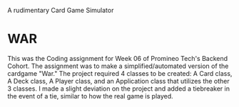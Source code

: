 A rudimentary Card Game Simulator
# WAR
This was the Coding assignment for Week 06 of Promineo Tech's Backend Cohort.
The assignment was to make a simplified/automated version of the cardgame "War."
The project required 4 classes to be created: A Card class, A Deck class, A Player class, and an Application class that utilizes the other 3 classes.
I made a slight deviation on the project and added a tiebreaker in the event of a tie, similar to how the real game is played.
